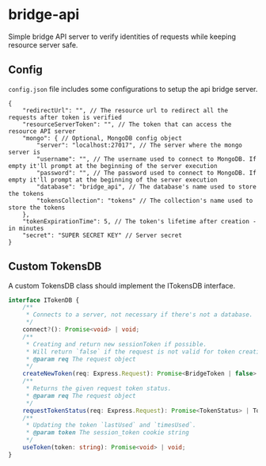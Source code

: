 # bridge-api
Simple bridge API server to verify identities of requests while keeping resource server safe.

## Config
`config.json` file includes some configurations to setup the api bridge server.
```jsonc
{
    "redirectUrl": "", // The resource url to redirect all the requests after token is verified
    "resourceServerToken": "", // The token that can access the resource API server
    "mongo": { // Optional, MongoDB config object
        "server": "localhost:27017", // The server where the mongo server is
        "username": "", // The username used to connect to MongoDB. If empty it'll prompt at the beginning of the server execution
        "password": "", // The password used to connect to MongoDB. If empty it'll prompt at the beginning of the server execution
        "database": "bridge_api", // The database's name used to store the tokens
        "tokensCollection": "tokens" // The collection's name used to store the tokens
    },
    "tokenExpirationTime": 5, // The token's lifetime after creation - in minutes
    "secret": "SUPER SECRET KEY" // Server secret
}
```

## Custom TokensDB
A custom TokensDB class should implement the ITokensDB interface.
```ts
interface ITokenDB {
    /**
     * Connects to a server, not necessary if there's not a database.
     */
    connect?(): Promise<void> | void;
    /**
     * Creating and return new sessionToken if possible. 
     * Will return `false` if the request is not valid for token creation (e.g. no remote address)
     * @param req The request object
     */
    createNewToken(req: Express.Request): Promise<BridgeToken | false> | BridgeToken | false;
    /**
     * Returns the given request token status.
     * @param req The request object
     */
    requestTokenStatus(req: Express.Request): Promise<TokenStatus> | TokenStatus;
    /**
     * Updating the token `lastUsed` and `timesUsed`.
     * @param token The session_token cookie string
     */
    useToken(token: string): Promise<void> | void;
}
```
